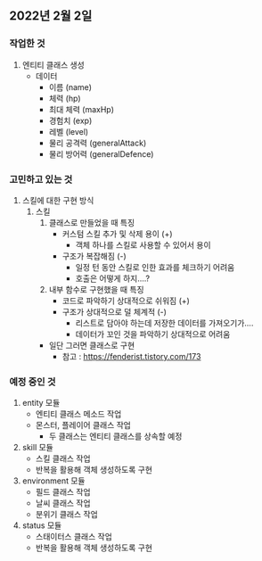 ## 2022년 2월 2일
### 작업한 것
1. 엔티티 클래스 생성
    - 데이터
        - 이름 (name)
        - 체력 (hp)
        - 최대 체력 (maxHp)
        - 경험치 (exp)
        - 레벨 (level)
        - 물리 공격력 (generalAttack)
        - 물리 방어력 (generalDefence)

### 고민하고 있는 것
1. 스킬에 대한 구현 방식
    1. 스킬
        1. 클래스로 만들었을 때 특징
            - 커스텀 스킬 추가 및 삭제 용이 (+)
                - 객체 하나를 스킬로 사용할 수 있어서 용이
            - 구조가 복잡해짐 (-)
                - 일정 턴 동안 스킬로 인한 효과를 체크하기 어려움
                - 호출은 어떻게 하지....?
        2. 내부 함수로 구현했을 때 특징
            - 코드로 파악하기 상대적으로 쉬워짐 (+)
            - 구조가 상대적으로 덜 체계적 (-)
                - 리스트로 담아야 하는데 저장한 데이터를 가져오기가....
                - 데이터가 꼬인 것을 파악하기 상대적으로 어려움
        - 일단 그러면 클래스로 구현
            - 참고 : https://fenderist.tistory.com/173

### 예정 중인 것
1. entity 모듈
    - 엔티티 클래스 메소드 작업
    - 몬스터, 플레이어 클래스 작업
        - 두 클래스는 엔티티 클래스를 상속할 예정
2. skill 모듈
    - 스킬 클래스 작업
    - 반복을 활용해 객체 생성하도록 구현
3. environment 모듈
    - 필드 클래스 작업
    - 날씨 클래스 작업
    - 분위기 클래스 작업
4. status 모듈
    - 스태이터스 클래스 작업
    - 반복을 활용해 객체 생성하도록 구현